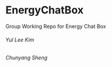 # EnergyChatBox
Group Working Repo for Energy Chat Box

###### Yul Lee Kim  

###### Chunyang Sheng 
